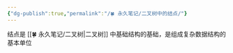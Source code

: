 ```yaml
---
{"dg-publish":true,"permalink":"/🍀 永久笔记/二叉树中的结点/"}
---
```



结点是 [[🍀 永久笔记/二叉树\|二叉树]] 中基础结构的基础，是组成复杂数据结构的基本单位
